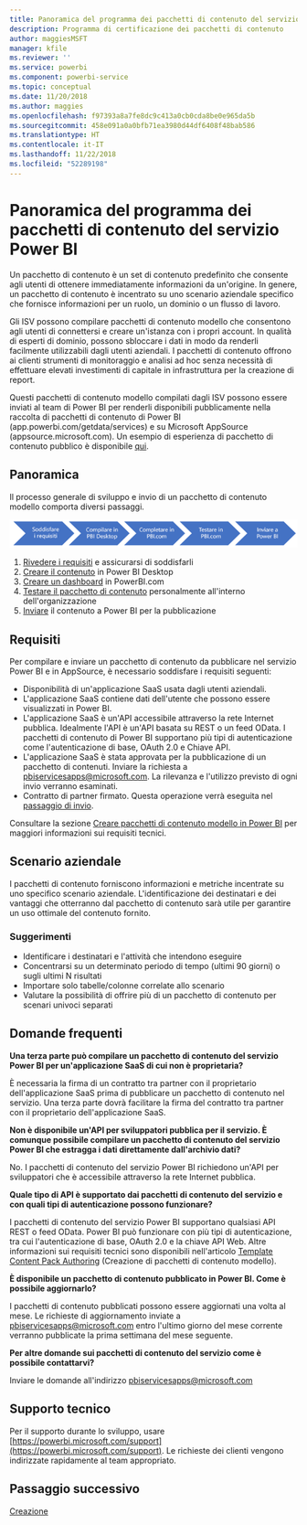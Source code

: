 ```yaml
---
title: Panoramica del programma dei pacchetti di contenuto del servizio Power BI
description: Programma di certificazione dei pacchetti di contenuto
author: maggiesMSFT
manager: kfile
ms.reviewer: ''
ms.service: powerbi
ms.component: powerbi-service
ms.topic: conceptual
ms.date: 11/20/2018
ms.author: maggies
ms.openlocfilehash: f97393a8a7fe8dc9c413a0cb0cda8be0e965da5b
ms.sourcegitcommit: 458e091a0a0bfb71ea3980d44df6408f48bab586
ms.translationtype: HT
ms.contentlocale: it-IT
ms.lasthandoff: 11/22/2018
ms.locfileid: "52289198"
---
```

# <a name="overview-of-the-power-bi-service-content-pack-program"></a>Panoramica del programma dei pacchetti di contenuto del servizio Power BI
Un pacchetto di contenuto è un set di contenuto predefinito che consente agli utenti di ottenere immediatamente informazioni da un'origine. In genere, un pacchetto di contenuto è incentrato su uno scenario aziendale specifico che fornisce informazioni per un ruolo, un dominio o un flusso di lavoro.

Gli ISV possono compilare pacchetti di contenuto modello che consentono agli utenti di connettersi e creare un'istanza con i propri account. In qualità di esperti di dominio, possono sbloccare i dati in modo da renderli facilmente utilizzabili dagli utenti aziendali. I pacchetti di contenuto offrono ai clienti strumenti di monitoraggio e analisi ad hoc senza necessità di effettuare elevati investimenti di capitale in infrastruttura per la creazione di report.

Questi pacchetti di contenuto modello compilati dagli ISV possono essere inviati al team di Power BI per renderli disponibili pubblicamente nella raccolta di pacchetti di contenuto di Power BI (app.powerbi.com/getdata/services) e su Microsoft AppSource (appsource.microsoft.com). Un esempio di esperienza di pacchetto di contenuto pubblico è disponibile [qui](template-content-pack-experience.md).

## <a name="overview"></a>Panoramica
Il processo generale di sviluppo e invio di un pacchetto di contenuto modello comporta diversi passaggi.

 ![Processo](media/service-content-pack-overview/developer-content-pack-overview.png)

1. [Rivedere i requisiti](#requirements) e assicurarsi di soddisfarli
2. [Creare il contenuto](template-content-pack-authoring.md#queries) in Power BI Desktop
3. [Creare un dashboard](template-content-pack-authoring.md#dashboard) in PowerBI.com
4. [Testare il pacchetto di contenuto](template-content-pack-testing.md) personalmente all'interno dell'organizzazione
5. [Inviare](template-content-pack-testing.md#submission) il contenuto a Power BI per la pubblicazione

<a name="requirements"></a>

## <a name="requirements"></a>Requisiti
Per compilare e inviare un pacchetto di contenuto da pubblicare nel servizio Power BI e in AppSource, è necessario soddisfare i requisiti seguenti:

* Disponibilità di un'applicazione SaaS usata dagli utenti aziendali.
* L'applicazione SaaS contiene dati dell'utente che possono essere visualizzati in Power BI.
* L'applicazione SaaS è un'API accessibile attraverso la rete Internet pubblica. Idealmente l'API è un'API basata su REST o un feed OData. I pacchetti di contenuto di Power BI supportano più tipi di autenticazione come l'autenticazione di base, OAuth 2.0 e Chiave API. 
* L'applicazione SaaS è stata approvata per la pubblicazione di un pacchetto di contenuti. Inviare la richiesta a pbiservicesapps@microsoft.com. La rilevanza e l'utilizzo previsto di ogni invio verranno esaminati. 
* Contratto di partner firmato. Questa operazione verrà eseguita nel [passaggio di invio](template-content-pack-testing.md#submission).

Consultare la sezione [Creare pacchetti di contenuto modello in Power BI](template-content-pack-authoring.md) per maggiori informazioni sui requisiti tecnici.

## <a name="business-scenario"></a>Scenario aziendale
I pacchetti di contenuto forniscono informazioni e metriche incentrate su uno specifico scenario aziendale. L'identificazione dei destinatari e dei vantaggi che otterranno dal pacchetto di contenuto sarà utile per garantire un uso ottimale del contenuto fornito.

### <a name="tips"></a>Suggerimenti
* Identificare i destinatari e l'attività che intendono eseguire  
* Concentrarsi su un determinato periodo di tempo (ultimi 90 giorni) o sugli ultimi N risultati  
* Importare solo tabelle/colonne correlate allo scenario  
* Valutare la possibilità di offrire più di un pacchetto di contenuto per scenari univoci separati  

## <a name="frequently-asked-questions"></a>Domande frequenti
**Una terza parte può compilare un pacchetto di contenuto del servizio Power BI per un'applicazione SaaS di cui non è proprietaria?**

È necessaria la firma di un contratto tra partner con il proprietario dell'applicazione SaaS prima di pubblicare un pacchetto di contenuto nel servizio. Una terza parte dovrà facilitare la firma del contratto tra partner con il proprietario dell'applicazione SaaS.

**Non è disponibile un'API per sviluppatori pubblica per il servizio. È comunque possibile compilare un pacchetto di contenuto del servizio Power BI che estragga i dati direttamente dall'archivio dati?**

No. I pacchetti di contenuto del servizio Power BI richiedono un'API per sviluppatori che è accessibile attraverso la rete Internet pubblica.

**Quale tipo di API è supportato dai pacchetti di contenuto del servizio e con quali tipi di autenticazione possono funzionare?**

I pacchetti di contenuto del servizio Power BI supportano qualsiasi API REST o feed OData. Power BI può funzionare con più tipi di autenticazione, tra cui l'autenticazione di base, OAuth 2.0 e la chiave API Web. Altre informazioni sui requisiti tecnici sono disponibili nell'articolo [Template Content Pack Authoring](template-content-pack-authoring.md#dashboard) (Creazione di pacchetti di contenuto modello).

**È disponibile un pacchetto di contenuto pubblicato in Power BI. Come è possibile aggiornarlo?**

I pacchetti di contenuto pubblicati possono essere aggiornati una volta al mese. Le richieste di aggiornamento inviate a [pbiservicesapps@microsoft.com](mailto:pbiservicesapps@microsoft.com) entro l'ultimo giorno del mese corrente verranno pubblicate la prima settimana del mese seguente.

**Per altre domande sui pacchetti di contenuto del servizio come è possibile contattarvi?**

Inviare le domande all'indirizzo [pbiservicesapps@microsoft.com](mailto:pbiservicesapps@microsoft.com)

## <a name="support"></a>Supporto tecnico
Per il supporto durante lo sviluppo, usare [https://powerbi.microsoft.com/support](https://powerbi.microsoft.com/support). Le richieste dei clienti vengono indirizzate rapidamente al team appropriato.

## <a name="next-step"></a>Passaggio successivo
[Creazione](template-content-pack-authoring.md)